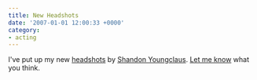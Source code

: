 ```yaml
---
title: New Headshots
date: '2007-01-01 12:00:33 +0000'
category:
- acting
---
```

I've put up my new [headshots](/gallery#headshots) by [Shandon
Youngclaus](http://AmazingHeadshots.com/). [Let me know](/contact) what you
think.
